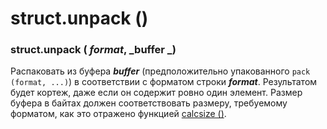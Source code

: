 # struct.unpack ()

### struct.unpack ( _format_, _buffer _)

Распаковать из буфера _**buffer**_ (предположительно упакованного `pack (format, ...)`) в соответствии с форматом строки _**format**_. Результатом будет кортеж, даже если он содержит ровно один элемент. Размер буфера в байтах должен соответствовать размеру, требуемому форматом, как это отражено функцией [calcsize ()](struct.calcsize.md).
